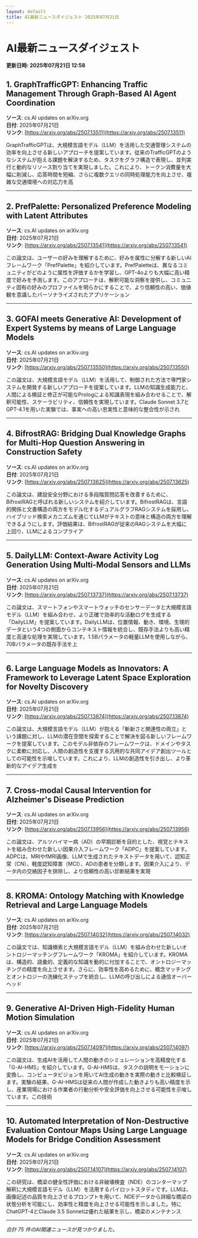 ```yaml
---
layout: default
title: AI最新ニュースダイジェスト 2025年07月21日
---
```


# AI最新ニュースダイジェスト
**更新日時: 2025年07月21日 12:58**

## 1. GraphTrafficGPT: Enhancing Traffic Management Through Graph-Based AI Agent Coordination

**ソース**: cs.AI updates on arXiv.org  
**日付**: 2025年07月21日  
**リンク**: [https://arxiv.org/abs/2507.13511](https://arxiv.org/abs/2507.13511)  

GraphTrafficGPTは、大規模言語モデル（LLM）を活用した交通管理システムの効率を向上させる新しいアプローチを提案しています。従来のTrafficGPTのようなシステムが抱える課題を解決するため、タスクをグラフ構造で表現し、並列実行と動的なリソース割り当てを実現しました。これにより、トークン消費量を大幅に削減し、応答時間を短縮、さらに複数クエリの同時処理能力を向上させ、複雑な交通環境への対応力を高  

---

## 2. PrefPalette: Personalized Preference Modeling with Latent Attributes

**ソース**: cs.AI updates on arXiv.org  
**日付**: 2025年07月21日  
**リンク**: [https://arxiv.org/abs/2507.13541](https://arxiv.org/abs/2507.13541)  

この論文は、ユーザーの好みを理解するために、好みを属性に分解する新しいAIフレームワーク「PrefPalette」を紹介しています。PrefPaletteは、異なるコミュニティがどのように属性を評価するかを学習し、GPT-4oよりも大幅に高い精度で好みを予測します。このアプローチは、解釈可能な洞察を提供し、コミュニティ固有の好みのプロファイルを明らかにすることで、より信頼性の高い、価値観を意識したパーソナライズされたアプリケーション  

---

## 3. GOFAI meets Generative AI: Development of Expert Systems by means of Large Language Models

**ソース**: cs.AI updates on arXiv.org  
**日付**: 2025年07月21日  
**リンク**: [https://arxiv.org/abs/2507.13550](https://arxiv.org/abs/2507.13550)  

この論文は、大規模言語モデル（LLM）を活用して、制御された方法で専門家システムを開発する新しいアプローチを提案しています。LLMの知識生成能力と、人間による検証と修正が可能なPrologによる知識表現を組み合わせることで、解釈可能性、スケーラビリティ、信頼性を実現しています。Claude Sonnet 3.7とGPT-4.1を用いた実験では、事実への高い忠実性と意味的な整合性が示され  

---

## 4. BifrostRAG: Bridging Dual Knowledge Graphs for Multi-Hop Question Answering in Construction Safety

**ソース**: cs.AI updates on arXiv.org  
**日付**: 2025年07月21日  
**リンク**: [https://arxiv.org/abs/2507.13625](https://arxiv.org/abs/2507.13625)  

この論文は、建設安全分野における多段階質問応答を改善するために、BifrostRAGと呼ばれる新しいシステムを紹介しています。BifrostRAGは、言語的関係と文書構造の両方をモデル化するデュアルグラフRAGシステムを採用し、ハイブリッド検索メカニズムを通じてLLMがテキストの意味と構造の両方を理解できるようにします。評価結果は、BifrostRAGが従来のRAGシステムを大幅に上回り、LLMによるコンプライア  

---

## 5. DailyLLM: Context-Aware Activity Log Generation Using Multi-Modal Sensors and LLMs

**ソース**: cs.AI updates on arXiv.org  
**日付**: 2025年07月21日  
**リンク**: [https://arxiv.org/abs/2507.13737](https://arxiv.org/abs/2507.13737)  

この論文は、スマートフォンやスマートウォッチのセンサーデータと大規模言語モデル（LLM）を組み合わせ、より正確で効率的な活動ログを生成する「DailyLLM」を提案しています。DailyLLMは、位置情報、動き、環境、生理的データという4つの側面からコンテキスト情報を統合し、既存手法よりも高い精度と高速な処理を実現しています。1.5Bパラメータの軽量LLMを使用しながら、70Bパラメータの既存手法を上  

---

## 6. Large Language Models as Innovators: A Framework to Leverage Latent Space Exploration for Novelty Discovery

**ソース**: cs.AI updates on arXiv.org  
**日付**: 2025年07月21日  
**リンク**: [https://arxiv.org/abs/2507.13874](https://arxiv.org/abs/2507.13874)  

この論文は、大規模言語モデル（LLM）が抱える「斬新さと関連性の両立」という課題に対し、LLMの潜在空間を探索することで解決を図る新しいフレームワークを提案しています。このモデル非依存のフレームワークは、ドメインやタスクに柔軟に対応し、人間の創造性を支援する汎用的な共同アイデア創出ツールとしての可能性を示唆しています。これにより、LLMの創造性を引き出し、より革新的なアイデア生成を  

---

## 7. Cross-modal Causal Intervention for Alzheimer's Disease Prediction

**ソース**: cs.AI updates on arXiv.org  
**日付**: 2025年07月21日  
**リンク**: [https://arxiv.org/abs/2507.13956](https://arxiv.org/abs/2507.13956)  

この論文は、アルツハイマー病（AD）の早期診断を目的とした、視覚とテキストを組み合わせた新しい因果介入フレームワーク「ADPC」を提案しています。ADPCは、MRIやfMRI画像、LLMで生成されたテキストデータを用いて、認知正常（CN）、軽度認知障害（MCI）、ADの患者を分類します。因果介入により、データ内の交絡因子を排除し、より信頼性の高い診断結果を実現  

---

## 8. KROMA: Ontology Matching with Knowledge Retrieval and Large Language Models

**ソース**: cs.AI updates on arXiv.org  
**日付**: 2025年07月21日  
**リンク**: [https://arxiv.org/abs/2507.14032](https://arxiv.org/abs/2507.14032)  

この論文では、知識検索と大規模言語モデル（LLM）を組み合わせた新しいオントロジーマッチングフレームワーク「KROMA」を紹介しています。KROMAは、構造的、語彙的、定義的な知識を動的に付加することで、オントロジーマッチングの精度を向上させます。さらに、効率性を高めるために、概念マッチングとオントロジーの洗練化ステップを統合し、LLMの呼び出しによる通信オーバーヘッド  

---

## 9. Generative AI-Driven High-Fidelity Human Motion Simulation

**ソース**: cs.AI updates on arXiv.org  
**日付**: 2025年07月21日  
**リンク**: [https://arxiv.org/abs/2507.14097](https://arxiv.org/abs/2507.14097)  

この論文は、生成AIを活用して人間の動きのシミュレーションを高精度化する「G-AI-HMS」を紹介しています。G-AI-HMSは、タスクの説明をモーションに変換し、コンピュータビジョンを用いてAI生成の動きを実際の動きと比較検証します。実験の結果、G-AI-HMSは従来の人間が作成した動きよりも高い精度を示し、産業現場における作業者の行動分析や安全評価を向上させる可能性を示唆しています。この技術  

---

## 10. Automated Interpretation of Non-Destructive Evaluation Contour Maps Using Large Language Models for Bridge Condition Assessment

**ソース**: cs.AI updates on arXiv.org  
**日付**: 2025年07月21日  
**リンク**: [https://arxiv.org/abs/2507.14107](https://arxiv.org/abs/2507.14107)  

この研究は、橋梁の健全性評価における非破壊検査（NDE）のコンターマップ解釈に大規模言語モデル（LLM）を活用するパイロットスタディです。LLMは、画像記述の品質を向上させるプロンプトを用いて、NDEデータから詳細な橋梁の状態分析を可能にし、効率性と精度を向上させる可能性を示しました。特にChatGPT-4とClaude 3.5 Sonnetは優れた結果を示し、橋梁のメンテナンス  

---

*合計 75 件のAI関連ニュースが見つかりました。*
